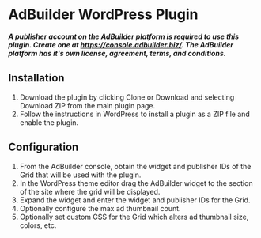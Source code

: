 # AdBuilder WordPress Plugin
***A publisher account on the AdBuilder platform is required to use this plugin.  Create one at https://console.adbuilder.biz/.  The AdBuilder platform has it's own license, agreement, terms, and conditions.***

## Installation
1. Download the plugin by clicking Clone or Download and selecting Download ZIP from the main plugin page.
2. Follow the instructions in WordPress to install a plugin as a ZIP file and enable the plugin.

## Configuration
1. From the AdBuilder console, obtain the widget and publisher IDs of the Grid that will be used with the plugin.
2. In the WordPress theme editor drag the AdBuilder widget to the section of the site where the grid will be displayed.
3. Expand the widget and enter the widget and publisher IDs for the Grid.
4. Optionally configure the max ad thumbnail count.
5. Optionally set custom CSS for the Grid which alters ad thumbnail size, colors, etc.
